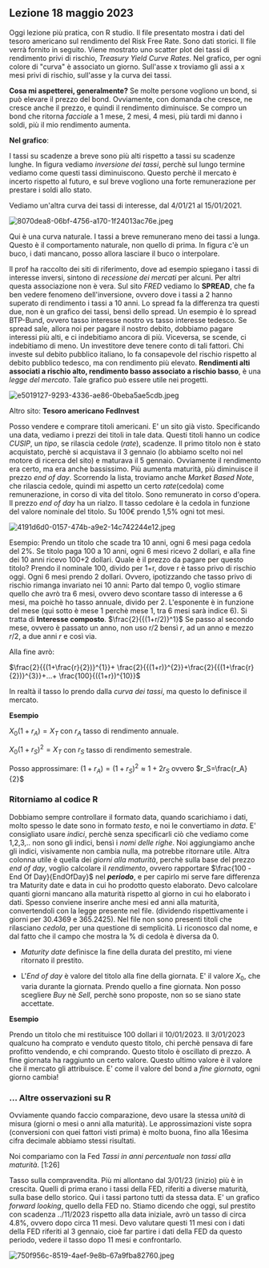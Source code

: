 ## Lezione 18 maggio 2023

Oggi lezione più pratica, con R studio.
Il file presentato mostra i dati del tesoro americano sul rendimento del Risk Free Rate. Sono dati storici. Il file verrà fornito in seguito.
Viene mostrato uno scatter plot dei tassi di rendimento privi di rischio, *Treasury Yield Curve Rates*. Nel grafico, per ogni colore di "curva" è associato un giorno. Sull'asse x troviamo gli assi a x mesi privi di rischio, sull'asse y la curva dei tassi. 

**Cosa mi aspetterei, generalmente?**
Se molte persone vogliono un bond, si può elevare il prezzo del bond. Ovviamente, con domanda che cresce, ne cresce anche il prezzo, e quindi il rendimento diminuisce. Se compro un bond che ritorna *facciale* a 1 mese, 2 mesi, 4 mesi, più tardi mi danno i soldi, più il mio rendimento aumenta.

**Nel grafico**:

I tassi su scadenze a breve sono più alti rispetto a tassi su scadenze lunghe.
In figura vediamo *inversione dei tassi*, perchè sul lungo termine vediamo come questi tassi diminuiscono. Questo perchè il mercato è incerto rispetto al futuro, e sul breve vogliono una forte remunerazione per prestare i soldi allo stato.

Vediamo un'altra curva dei tassi di interesse, dal 4/01/21 al 15/01/2021. 

![8070dea8-06bf-4756-a170-1f24013ac76e.jpeg](/home/festinho/Scaricati/8070dea8-06bf-4756-a170-1f24013ac76e.jpeg)

Qui è una curva naturale. I tassi a breve remunerano meno dei tassi a lunga. Questo è il comportamento naturale, non quello di prima. In figura c'è un buco, i dati mancano, posso allora lasciare il buco o interpolare.

Il prof ha raccolto dei siti di riferimento, dove ad esempio spiegano i tassi di interesse inversi, sintono di *recessione dei mercati* per alcuni.
Per altri questa associazione non è vera. Sul sito *FRED* vediamo lo **SPREAD**, che fa ben vedere fenomeno dell'inversione, ovvero dove i tassi a 2 hanno superato di rendimento i tassi a 10 anni. Lo spread fa la differenza tra questi due, non è un grafico dei tassi, bensì dello spread. Un esempio è lo spread BTP-Bund, ovvero tasso interesse nostro vs tasso interesse tedesco. Se spread sale, allora noi per pagare il nostro debito, dobbiamo pagare interessi più alti, e ci indebitiamo ancora di più. Viceversa, se scende, ci indebitiamo di meno.
Un investitore deve tenere conto di tali fattori. Chi investe sul debito pubblico italiano, lo fa consapevole del rischio rispetto al debito pubblico tedesco, ma con rendimento più elevato. **Rendimenti alti associati a rischio alto, rendimento basso associato a rischio basso**, è una *legge del mercato*. Tale grafico può essere utile nei progetti.

![e5019127-9293-4336-ae86-0beba5ae5cdb.jpeg](/home/festinho/Scaricati/e5019127-9293-4336-ae86-0beba5ae5cdb.jpeg)

Altro sito: **Tesoro americano FedInvest**

Posso vendere e comprare titoli americani. E' un sito già visto. Specificando una data, vediamo i prezzi dei titoli in tale data. Questi titoli hanno un codice *CUSIP*, un *tipo*, se rilascia cedole (*rate*), scadenze. Il primo titolo non è stato acquistato, perchè si acquistava il 3 gennaio (lo abbiamo scelto noi nel motore di ricerca del sito) e maturava il 5 gennaio. Ovviamente il rendimento era certo, ma era anche bassissimo. Più aumenta maturità, più diminuisce il prezzo *end of day*. Scorrendo la lista, troviamo anche *Market Based Note*, che rilascia cedole, quindi mi aspetto un certo *rate*(cedola) come remunerazione, in corso di vita del titolo. Sono remunerato in corso d'opera. Il prezzo *end of day* ha un rialzo. Il tasso cedolare è la cedola in funzione del valore nominale del titolo. Su 100€ prendo 1,5% ogni tot mesi. 

![4191d6d0-0157-474b-a9e2-14c742244e12.jpeg](/home/festinho/Scaricati/4191d6d0-0157-474b-a9e2-14c742244e12.jpeg) 

Esempio: Prendo un titolo che scade tra 10 anni, ogni 6 mesi paga cedola del 2%. Se titolo paga 100 a 10 anni, ogni 6 mesi ricevo 2 dollari, e alla fine dei 10 anni ricevo 100+2 dollari. Quale è il prezzo da pagare per questo titolo? Prendo il nominale 100, divido per 1+r, dove r è tasso privo di rischio oggi. Ogni 6 mesi prendo 2 dollari. Ovvero, ipotizzando che tasso privo di rischio rimanga invariato nei 10 anni:
Parto dal tempo 0, voglio stimare quello che avrò tra 6 mesi, ovvero devo scontare tasso di interesse a 6 mesi, ma poichè ho tasso annuale, divido per 2. L'esponente è in funzione del mese (qui sotto è mese 1 perchè mese 1, tra 6 mesi sarà indice 6). Si tratta di **Interesse composto**. 
$\frac{2}{{(1+r/2)}^1}$
Se passo al secondo mese, ovvero è passato un anno, non uso r/2 bensì $r$, ad un anno e mezzo $r/2$, a due anni $r$ e così via.

Alla fine avrò:

 $\frac{2}{{(1+\frac{r}{2})}^{1}}+ \frac{2}{{(1+r)}^{2}}+\frac{2}{{(1+\frac{r}{2})}^{3}}+...+ \frac{100}{({1+r})^{10}}$

In realtà il tasso lo prendo dalla *curva dei tassi*, ma questo lo definisce il mercato.

**Esempio**

$X_0(1+r_A)=X_T$ con $r_A$ tasso di rendimento annuale.

$X_0(1+r_S)^2=X_T$ con $r_S$ tasso di rendimento semestrale.

Posso approssimare: $(1+r_A)=(1+r_S)^2 \approx 1+2r_S$
ovvero $r_S=\frac{r_A}{2}$

### Ritorniamo al codice R

Dobbiamo sempre controllare il formato data, quando scarichiamo i dati, molto spesso le date sono in formato *testo*, e noi le convertiamo in *data*.
E' consigliato usare *indici*, perchè senza specificarli ciò che vediamo come 1,2,3,.. non sono gli indici, bensì i *nomi delle righe*. Noi aggiungiamo anche gli indici, visivamente non cambia nulla, ma potrebbe ritornare utile.
Altra colonna utile è quella dei *giorni alla maturità*, perchè sulla base del prezzo *end of day*, voglio calcolare il *rendimento*, ovvero rapportare $\frac{100 -End Of Day}{EndOfDay}$ nel ***periodo***, e per capirlo mi serve fare differenza tra Maturity date e data in cui ho prodotto questo elaborato. Devo calcolare quanti giorni mancano alla maturità rispetto al giorno in cui ho elaborato i dati. Spesso conviene inserire anche mesi ed anni alla maturità, convertendoli con la legge presente nel file. (dividendo rispettivamente i giorni per 30.4369 e 365.2425). Nel file non sono presenti titoli che rilasciano *cedola*, per una questione di semplicità.
Li riconosco dal nome, e dal fatto che il campo che mostra la % di cedola è diversa da 0.

* *Maturity date* definisce la fine della durata del prestito, mi viene ritornato il prestito. 

* L'*End of day* è valore del titolo alla fine della giornata. E' il valore $X_0$, che varia durante la giornata. Prendo quello a fine giornata.
  Non posso scegliere *Buy* nè *Sell*, perchè sono proposte, non so se siano state accettate.

**Esempio**

Prendo un titolo che mi restituisce 100 dollari il 10/01/2023.
Il 3/01/2023 qualcuno ha comprato e venduto questo titolo, chi perchè pensava di fare profitto vendendo, e chi comprando. Questo titolo è oscillato di prezzo. A fine giornata ha raggiunto un certo valore. Questo ultimo valore è il valore che il mercato gli attribuisce. E' come il valore del bond a *fine giornata*, ogni giorno cambia!

### ... Altre osservazioni su R

Ovviamente quando faccio comparazione, devo usare la stessa *unità* di misura (giorni o mesi o anni alla maturità). Le approssimazioni viste sopra (conversioni con quei fattori visti prima) è molto buona, fino alla 16esima cifra decimale abbiamo stessi risultati.

Noi compariamo con la Fed *Tassi in anni percentuale* non *tassi alla maturità*. [1:26] 

Tasso sulla compravendita. Più mi allontano dal 3/01/23 (inizio) più è in crescita. Quelli di prima erano i tassi della FED, riferiti a diverse maturità, sulla base dello storico. Qui i tassi partono tutti da stessa data. E' un grafico *forward looking*, quello della FED no.
Stiamo dicendo che oggi, sul prestito con scadenza ../11/2023 rispetto alla data iniziale, avrò un tasso di circa 4.8%, ovvero dopo circa 11 mesi. Devo valutare questi 11 mesi con i dati della FED riferiti al 3 gennaio, cioè far partire i dati della FED da questo periodo, vedere il tasso dopo 11 mesi e confrontarlo.

![750f956c-8519-4aef-9e8b-67a9fba82760.jpeg](/home/festinho/Scaricati/750f956c-8519-4aef-9e8b-67a9fba82760.jpeg)


